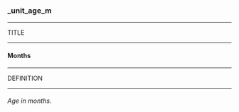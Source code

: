 ### _unit_age_m



------
TITLE

------

#### Months



------
DEFINITION

------

###### Age in months.